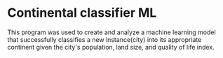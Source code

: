 # Continental classifier ML
 
This program was used to create and analyze a machine learning model that successfully classifies a new instance(city) into its appropriate continent given the city's population, land size, and quality of life index. 
